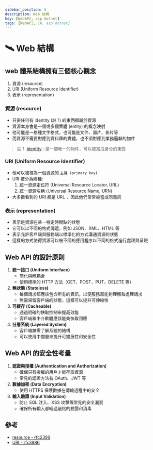 ```yaml
---
sidebar_position: 5
description: Web 結構
key: [WebAPI, asp dotnet]
tags: [WebAPI, C#, asp dotnet]
---
```


# 🛰 Web 結構

## web 體系結構擁有三個核心觀念

1. 資源 (resource)
2. URI (Uniform Resource Identifier)
3. 表示 (representation)

### 資源 (resource)

- 只要任何有 identity (註 1) 的東西都屬於資源
- 資源本身會是一個或多個實體 (entity) 的概念映射
- 他可能是一格種文字格式，也可能是文件、圖片、影片等
- 而資源不需要對應到資料庫的實體，也不須對應到業務邏輯的物件

> 註 1:
> [identity](https://www.rfc-editor.org/rfc/rfc2396#section-1.1) :
> 是一個唯一的物件，可以被當成身分的東西

### URI (Uniform Resource Identifier)

- 他可以被視為一個資源的 `主鍵 (primary key)`
- URI 被分為兩種:
  1. 統一資源定位符 (Universal Resource Locator, URL)
  2. 統一資源名稱 (Universal Resource Name, URN)
- 大多數看到的 URI 都是 URL ，因此他們常常被當成同義詞

### 表示 (representation)

- 表示是資源在某一特定時間點的狀態
- 它可以以不同的格式傳遞，例如 JSON、XML、HTML 等
- 表示允許客戶端與服務端以標準化的方式溝通資源的狀態
- 這樣的方式使得資源可以被不同的應用程序以不同的格式進行處理與呈現

## Web API 的設計原則

1. **統一接口 (Uniform Interface)**
   - 簡化與解耦合
   - 使用標準的 HTTP 方法（GET、POST、PUT、DELETE 等）
2. **無狀態 (Stateless)**
   - 每個請求都應該包含所有的資訊，以便服務器能夠理解和處理請求
   - 無需保留客戶端的狀態，這樣可以提升可伸縮性
3. **可緩存 (Cacheable)**
   - 通過明確的快取控制來提高效能
   - 客戶端和中介軟體應該能夠快取回應
4. **分層系統 (Layered System)**
   - 客戶端無需了解系統的結構
   - 可以使用中間層來提升可擴展性和安全性

## Web API 的安全性考量

1. **認證與授權 (Authentication and Authorization)**
   - 確保只有授權的用戶才能存取資源
   - 常見的認證方法有 OAuth、JWT 等
2. **數據加密 (Data Encryption)**
   - 使用 HTTPS 保護數據在傳輸過程中的安全
3. **輸入驗證 (Input Validation)**
   - 防止 SQL 注入、XSS 攻擊等常見的安全漏洞
   - 確保所有輸入都經過嚴格的驗證和消毒

## 參考

- [resource - rfc2396](https://www.rfc-editor.org/rfc/rfc2396#section-1.1)
- [URI - rfc3986](https://www.rfc-editor.org/rfc/rfc3986)

